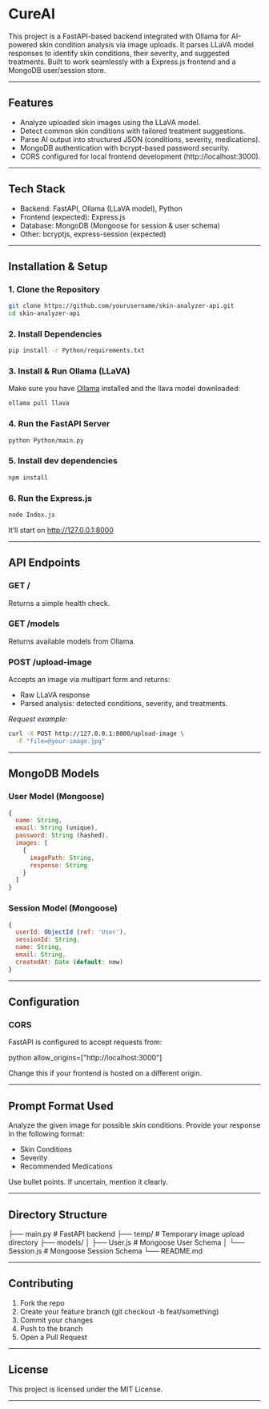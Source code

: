 # CureAI
This project is a FastAPI-based backend integrated with Ollama for AI-powered skin condition analysis via image uploads. It parses LLaVA model responses to identify skin conditions, their severity, and suggested treatments. Built to work seamlessly with a Express.js frontend and a MongoDB user/session store.

---

## Features

- Analyze uploaded skin images using the LLaVA model.
- Detect common skin conditions with tailored treatment suggestions.
- Parse AI output into structured JSON (conditions, severity, medications).
- MongoDB authentication with bcrypt-based password security.
- CORS configured for local frontend development (http://localhost:3000).

---

## Tech Stack

- Backend: FastAPI, Ollama (LLaVA model), Python
- Frontend (expected): Express.js
- Database: MongoDB (Mongoose for session & user schema)
- Other: bcryptjs, express-session (expected)

---

## Installation & Setup

### 1. Clone the Repository

```bash
git clone https://github.com/yourusername/skin-analyzer-api.git
cd skin-analyzer-api
```

### 2. Install Dependencies

```bash
pip install -r Python/requirements.txt
```

### 3. Install & Run Ollama (LLaVA)

Make sure you have [Ollama](https://ollama.com/) installed and the llava model downloaded:

```bash
ollama pull llava
```

### 4. Run the FastAPI Server

```bash
python Python/main.py
```
### 5. Install dev dependencies

```bash
npm install
```
### 6. Run the Express.js

```bash
node Index.js
```
It’ll start on http://127.0.0.1:8000

---

## API Endpoints

### GET /
Returns a simple health check.

### GET /models
Returns available models from Ollama.

### POST /upload-image
Accepts an image via multipart form and returns:
- Raw LLaVA response
- Parsed analysis: detected conditions, severity, and treatments.

*Request example:*

```bash
curl -X POST http://127.0.0.1:8000/upload-image \
  -F "file=@your-image.jpg"
```

---

## MongoDB Models

### User Model (Mongoose)

```js
{
  name: String,
  email: String (unique),
  password: String (hashed),
  images: [
    {
      imagePath: String,
      response: String
    }
  ]
}
```

### Session Model (Mongoose)

```js
{
  userId: ObjectId (ref: 'User'),
  sessionId: String,
  name: String,
  email: String,
  createdAt: Date (default: now)
}
```

---

## Configuration

### CORS
FastAPI is configured to accept requests from:

python
allow_origins=["http://localhost:3000"]


Change this if your frontend is hosted on a different origin.

---

## Prompt Format Used


Analyze the given image for possible skin conditions. Provide your response in the following format:
- Skin Conditions
- Severity
- Recommended Medications

Use bullet points. If uncertain, mention it clearly.


---

## Directory Structure


├── main.py                  # FastAPI backend
├── temp/                    # Temporary image upload directory
├── models/
│   ├── User.js              # Mongoose User Schema
│   └── Session.js           # Mongoose Session Schema
└── README.md


---

## Contributing

1. Fork the repo
2. Create your feature branch (git checkout -b feat/something)
3. Commit your changes
4. Push to the branch
5. Open a Pull Request

---

## License

This project is licensed under the MIT License.

---
